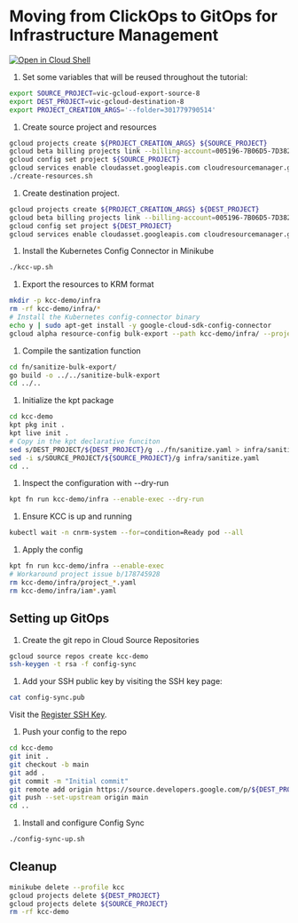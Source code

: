 #  Moving from ClickOps to GitOps for Infrastructure Management

[![Open in Cloud Shell](https://gstatic.com/cloudssh/images/open-btn.png)](https://ssh.cloud.google.com/cloudshell/open?cloudshell_git_repo=https://github.com/viglesiasce/clickops-to-gitops-demo&cloudshell_tutorial=README.md)

1. Set some variables that will be reused throughout the tutorial:

```sh
export SOURCE_PROJECT=vic-gcloud-export-source-8
export DEST_PROJECT=vic-gcloud-destination-8
export PROJECT_CREATION_ARGS='--folder=301779790514'
```

1. Create source project and resources

```sh
gcloud projects create ${PROJECT_CREATION_ARGS} ${SOURCE_PROJECT}
gcloud beta billing projects link --billing-account=005196-7B06D5-7D3824 ${SOURCE_PROJECT}
gcloud config set project ${SOURCE_PROJECT}
gcloud services enable cloudasset.googleapis.com cloudresourcemanager.googleapis.com
./create-resources.sh
```

1. Create destination project.

```sh
gcloud projects create ${PROJECT_CREATION_ARGS} ${DEST_PROJECT}
gcloud beta billing projects link --billing-account=005196-7B06D5-7D3824 ${DEST_PROJECT}
gcloud config set project ${DEST_PROJECT}
gcloud services enable cloudasset.googleapis.com cloudresourcemanager.googleapis.com compute.googleapis.com iam.googleapis.com sourcerepo.googleapis.com
```

1. Install the Kubernetes Config Connector in Minikube

```sh
./kcc-up.sh
```

1. Export the resources to KRM format

```sh
mkdir -p kcc-demo/infra
rm -rf kcc-demo/infra/*
# Install the Kubernetes config-connector binary
echo y | sudo apt-get install -y google-cloud-sdk-config-connector
gcloud alpha resource-config bulk-export --path kcc-demo/infra/ --project ${SOURCE_PROJECT}
```

1. Compile the santization function

```sh
cd fn/sanitize-bulk-export/
go build -o ../../sanitize-bulk-export
cd ../..
```

1. Initialize the kpt package

```sh
cd kcc-demo
kpt pkg init .
kpt live init .
# Copy in the kpt declarative funciton
sed s/DEST_PROJECT/${DEST_PROJECT}/g ../fn/sanitize.yaml > infra/sanitize.yaml
sed -i s/SOURCE_PROJECT/${SOURCE_PROJECT}/g infra/sanitize.yaml
cd ..
```

1. Inspect the configuration with --dry-run

```sh
kpt fn run kcc-demo/infra --enable-exec --dry-run
```

1. Ensure KCC is up and running

```sh
kubectl wait -n cnrm-system --for=condition=Ready pod --all
```

1. Apply the config

```sh
kpt fn run kcc-demo/infra --enable-exec
# Workaround project issue b/178745928
rm kcc-demo/infra/project_*.yaml
rm kcc-demo/infra/iam*.yaml
```

## Setting up GitOps

1. Create the git repo in Cloud Source Repositories

```sh
gcloud source repos create kcc-demo
ssh-keygen -t rsa -f config-sync
```

1. Add your SSH public key by visiting the SSH key page:

```sh
cat config-sync.pub
```

Visit the [Register SSH Key](https://source.cloud.google.com/user/ssh_keys?register=true).

1. Push your config to the repo

```sh
cd kcc-demo
git init .
git checkout -b main
git add .
git commit -m "Initial commit"
git remote add origin https://source.developers.google.com/p/${DEST_PROJECT}/r/kcc-demo
git push --set-upstream origin main
cd ..
```

1. Install and configure Config Sync

```sh
./config-sync-up.sh
```

## Cleanup

```sh
minikube delete --profile kcc
gcloud projects delete ${DEST_PROJECT}
gcloud projects delete ${SOURCE_PROJECT}
rm -rf kcc-demo
```
